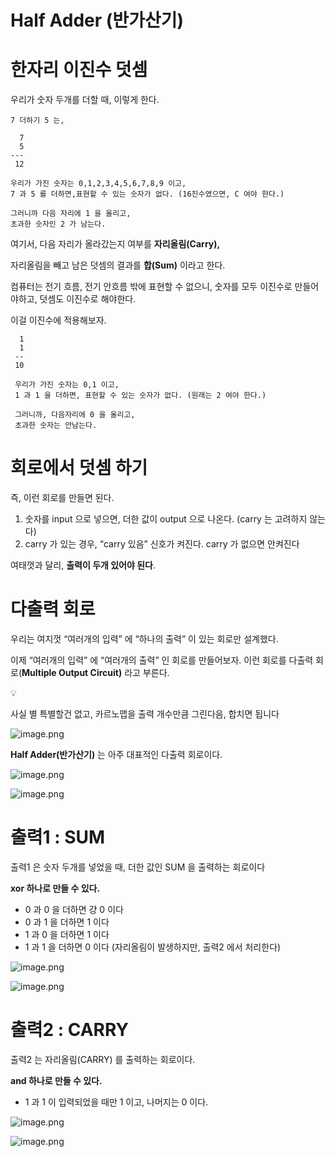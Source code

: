 # Half Adder (반가산기)

# 한자리 이진수 덧셈

우리가 숫자 두개를 더할 때, 이렇게 한다.

```
7 더하기 5 는,

  7
  5
---
 12

우리가 가진 숫자는 0,1,2,3,4,5,6,7,8,9 이고,
7 과 5 를 더하면,표현할 수 있는 숫자가 없다. (16진수였으면, C 여야 한다.)

그러니까 다음 자리에 1 을 올리고,
초과한 숫자인 2 가 남는다.
```

여기서, 다음 자리가 올라갔는지 여부를 **자리올림(Carry),**

자리올림을 빼고 남은 덧셈의 결과를 **합(Sum)** 이라고 한다.

컴퓨터는 전기 흐름, 전기 안흐름 밖에 표현할 수 없으니, 숫자를 모두 이진수로 만들어야하고, 덧셈도 이진수로 해야한다.

이걸 이진수에 적용해보자.

```
  1
  1
 --
 10
 
 우리가 가진 숫자는 0,1 이고,
 1 과 1 을 더하면, 표현할 수 있는 숫자가 없다. (원래는 2 여야 한다.)
 
 그러니까, 다음자리에 0 을 올리고,
 초과한 숫자는 안남는다.
```

# 회로에서 덧셈 하기

즉, 이런 회로를 만들면 된다.

1. 숫자를 input 으로 넣으면, 더한 값이 output 으로 나온다. (carry 는 고려하지 않는다)
2. carry 가 있는 경우, “carry 있음” 신호가 켜진다. carry 가 없으면 안켜진다

여태껏과 달리, **출력이 두개 있어야 된다**.

# 다출력 회로

우리는 여지껏 “여러개의 입력” 에 “하나의 출력” 이 있는 회로만 설계했다.

이제 “여러개의 입력” 에 “여러개의 출력” 인 회로를 만들어보자. 이런 회로를 다출력 회로(**Multiple Output Circuit)** 라고 부른다.


💡

사실 별 특별할건 없고, 카르노맵을 출력 개수만큼 그린다음, 합치면 됩니다



![image.png](/images/1_Half_Adder_(반가산기)/Half_Adder_(반가산기)%201bc80ae0869c81948678e5b2e93867e3/image.png)

**Half Adder(반가산기)** 는 아주 대표적인 다출력 회로이다.

![image.png](/images/1_Half_Adder_(반가산기)/Half_Adder_(반가산기)%201bc80ae0869c81948678e5b2e93867e3/image%201.png)

![image.png](/images/1_Half_Adder_(반가산기)/Half_Adder_(반가산기)%201bc80ae0869c81948678e5b2e93867e3/image%202.png)

# 출력1 : SUM

출력1 은 숫자 두개를 넣었을 때, 더한 값인 SUM 을 출력하는 회로이다

**xor 하나로 만들 수 있다.**

- 0 과 0 을 더하면 걍 0 이다
- 0 과 1 을 더하면 1 이다
- 1 과 0 을 더하면 1 이다
- 1 과 1 을 더하면 0 이다 (자리올림이 발생하지만, 출력2 에서 처리한다)

![image.png](/images/1_Half_Adder_(반가산기)/Half_Adder_(반가산기)%201bc80ae0869c81948678e5b2e93867e3/image%203.png)

![image.png](/images/1_Half_Adder_(반가산기)/Half_Adder_(반가산기)%201bc80ae0869c81948678e5b2e93867e3/image%204.png)

# 출력2 : CARRY

출력2 는 자리올림(CARRY) 를 출력하는 회로이다.

**and 하나로 만들 수 있다.**

- 1 과 1 이 입력되었을 때만 1 이고, 나머지는 0 이다.

![image.png](/images/1_Half_Adder_(반가산기)/Half_Adder_(반가산기)%201bc80ae0869c81948678e5b2e93867e3/image%205.png)

![image.png](/images/1_Half_Adder_(반가산기)/Half_Adder_(반가산기)%201bc80ae0869c81948678e5b2e93867e3/image%206.png)